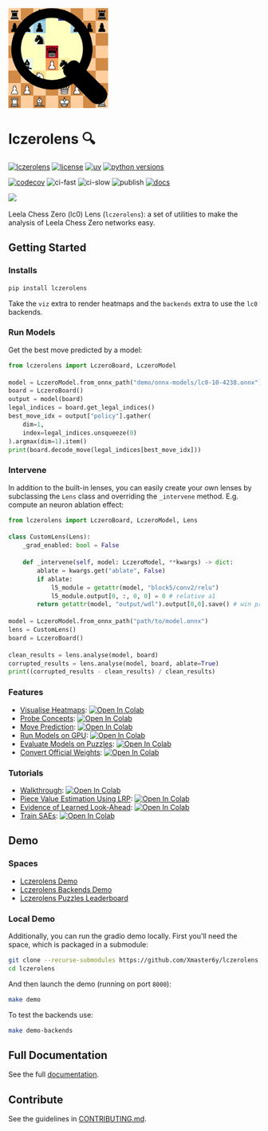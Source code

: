 <img src="https://raw.githubusercontent.com/Xmaster6y/lczerolens/refs/heads/main/docs/source/_static/images/lczerolens-logo.svg" alt="logo" width="200"/>

# lczerolens 🔍

[![lczerolens](https://img.shields.io/pypi/v/lczerolens?color=purple)](https://pypi.org/project/lczerolens/)
[![license](https://img.shields.io/badge/license-MIT-lightgrey.svg)](https://github.com/Xmaster6y/lczerolens/blob/main/LICENSE)
[![uv](https://img.shields.io/endpoint?url=https://raw.githubusercontent.com/astral-sh/uv/main/assets/badge/v0.json)](https://github.com/astral-sh/uv)
[![python versions](https://img.shields.io/pypi/pyversions/lczerolens.svg)](https://www.python.org/downloads/)

[![codecov](https://codecov.io/gh/Xmaster6y/lczerolens/graph/badge.svg?token=JKJAWB451A)](https://codecov.io/gh/Xmaster6y/lczerolens)
![ci-fast](https://github.com/Xmaster6y/lczerolens/actions/workflows/ci-fast.yml/badge.svg)
![ci-slow](https://github.com/Xmaster6y/lczerolens/actions/workflows/ci-slow.yml/badge.svg)
![publish](https://github.com/Xmaster6y/lczerolens/actions/workflows/publish.yml/badge.svg)
[![docs](https://readthedocs.org/projects/lczerolens/badge/?version=latest)](https://lczerolens.readthedocs.io/en/latest/?badge=latest)

<a href="https://lczerolens.readthedocs.io"><img src="https://img.shields.io/badge/-Read%20the%20Docs%20Here-blue?style=for-the-badge&logo=Read-the-Docs&logoColor=white"></img></a>


Leela Chess Zero (lc0) Lens (`lczerolens`): a set of utilities to make the analysis of Leela Chess Zero networks easy.

## Getting Started

### Installs

```bash
pip install lczerolens
```

Take the `viz` extra to render heatmaps and the `backends` extra to use the `lc0` backends.

### Run Models

Get the best move predicted by a model:

```python
from lczerolens import LczeroBoard, LczeroModel

model = LczeroModel.from_onnx_path("demo/onnx-models/lc0-10-4238.onnx")
board = LczeroBoard()
output = model(board)
legal_indices = board.get_legal_indices()
best_move_idx = output["policy"].gather(
    dim=1,
    index=legal_indices.unsqueeze(0)
).argmax(dim=1).item()
print(board.decode_move(legal_indices[best_move_idx]))
```

### Intervene

In addition to the built-in lenses, you can easily create your own lenses by subclassing the `Lens` class and overriding the `_intervene` method. E.g. compute an neuron ablation effect:

```python
from lczerolens import LczeroBoard, LczeroModel, Lens

class CustomLens(Lens):
    _grad_enabled: bool = False

    def _intervene(self, model: LczeroModel, **kwargs) -> dict:
        ablate = kwargs.get("ablate", False)
        if ablate:
            l5_module = getattr(model, "block5/conv2/relu")
            l5_module.output[0, :, 0, 0] = 0 # relative a1
        return getattr(model, "output/wdl").output[0,0].save() # win probability

model = LczeroModel.from_onnx_path("path/to/model.onnx")
lens = CustomLens()
board = LczeroBoard()

clean_results = lens.analyse(model, board)
corrupted_results = lens.analyse(model, board, ablate=True)
print((corrupted_results - clean_results) / clean_results)
```

### Features

- [Visualise Heatmaps](https://lczerolens.readthedocs.io/en/latest/notebooks/features/visualise-heatmaps.html): [![Open In Colab](https://colab.research.google.com/assets/colab-badge.svg)](https://colab.research.google.com/github/Xmaster6y/lczerolens/blob/main/docs/source/notebooks/features/visualise-heatmaps.ipynb)
- [Probe Concepts](https://lczerolens.readthedocs.io/en/latest/notebooks/features/probe-concepts.html): [![Open In Colab](https://colab.research.google.com/assets/colab-badge.svg)](https://colab.research.google.com/github/Xmaster6y/lczerolens/blob/main/docs/source/notebooks/features/probe-concepts.ipynb)
- [Move Prediction](https://lczerolens.readthedocs.io/en/latest/notebooks/features/move-prediction.html): [![Open In Colab](https://colab.research.google.com/assets/colab-badge.svg)](https://colab.research.google.com/github/Xmaster6y/lczerolens/blob/main/docs/source/notebooks/features/move-prediction.ipynb)
- [Run Models on GPU](https://lczerolens.readthedocs.io/en/latest/notebooks/features/run-models-on-gpu.html): [![Open In Colab](https://colab.research.google.com/assets/colab-badge.svg)](https://colab.research.google.com/github/Xmaster6y/lczerolens/blob/main/docs/source/notebooks/features/run-models-on-gpu.ipynb)
- [Evaluate Models on Puzzles](https://lczerolens.readthedocs.io/en/latest/notebooks/features/evaluate-models-on-puzzles.html): [![Open In Colab](https://colab.research.google.com/assets/colab-badge.svg)](https://colab.research.google.com/github/Xmaster6y/lczerolens/blob/main/docs/source/notebooks/features/evaluate-models-on-puzzles.ipynb)
- [Convert Official Weights](https://lczerolens.readthedocs.io/en/latest/notebooks/features/convert-official-weights.html): [![Open In Colab](https://colab.research.google.com/assets/colab-badge.svg)](https://colab.research.google.com/github/Xmaster6y/lczerolens/blob/main/docs/source/notebooks/features/convert-official-weights.ipynb)

### Tutorials

- [Walkthrough](https://lczerolens.readthedocs.io/en/latest/notebooks/walkthrough.html): [![Open In Colab](https://colab.research.google.com/assets/colab-badge.svg)](https://colab.research.google.com/github/Xmaster6y/docs/source/notebooks/walkthrough.ipynb)
- [Piece Value Estimation Using LRP](https://lczerolens.readthedocs.io/en/latest/notebooks/tutorials/piece-value-estimation-using-lrp.ipynb): [![Open In Colab](https://colab.research.google.com/assets/colab-badge.svg)](https://colab.research.google.com/github/Xmaster6y/lczerolens/blob/main/docs/source/notebooks/tutorials/piece-value-estimation-using-lrp.ipynb)
- [Evidence of Learned Look-Ahead](https://lczerolens.readthedocs.io/en/latest/notebooks/tutorials/evidence-of-learned-look-ahead.ipynb): [![Open In Colab](https://colab.research.google.com/assets/colab-badge.svg)](https://colab.research.google.com/github/Xmaster6y/lczerolens/blob/main/docs/source/notebooks/tutorials/evidence-of-learned-look-ahead.ipynb)
- [Train SAEs](https://lczerolens.readthedocs.io/en/latest/notebooks/tutorials/train-saes.ipynb): [![Open In Colab](https://colab.research.google.com/assets/colab-badge.svg)](https://colab.research.google.com/github/Xmaster6y/lczerolens/blob/main/docs/source/notebooks/tutorials/train-saes.ipynb)

## Demo

### Spaces

- [Lczerolens Demo](https://huggingface.co/spaces/lczerolens/lczerolens-demo)
- [Lczerolens Backends Demo](https://huggingface.co/spaces/lczerolens/lczerolens-backends-demo)
- [Lczerolens Puzzles Leaderboard](https://huggingface.co/spaces/lczerolens/lichess-puzzles-leaderboard)

### Local Demo

Additionally, you can run the gradio demo locally. First you'll need the space, which is packaged in a submodule:

```bash
git clone --recurse-submodules https://github.com/Xmaster6y/lczerolens.git
cd lczerolens
```

And then launch the demo (running on port `8000`):

```bash
make demo
```

To test the backends use:

```bash
make demo-backends
```

## Full Documentation

See the full [documentation](https://lczerolens.readthedocs.io).

## Contribute

See the guidelines in [CONTRIBUTING.md](CONTRIBUTING.md).

